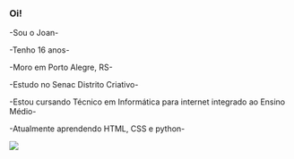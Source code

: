 ### Oi!

-Sou o Joan- 

-Tenho 16 anos- 

-Moro em Porto Alegre, RS- 

-Estudo no Senac Distrito Criativo- 

-Estou cursando Técnico em Informática para internet integrado ao Ensino Médio- 

-Atualmente aprendendo HTML, CSS e python-

<img src="https://media.giphy.com/media/1eEH7dQ2xwN95RwGQf/giphy.gif">













